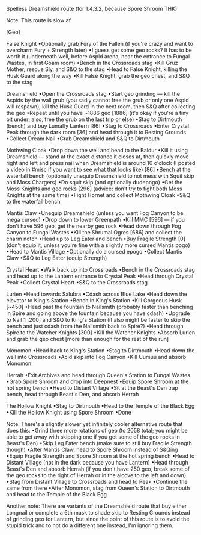 Spelless Dreamshield route (for 1.4.3.2, because Spore Shroom THK)

Note: This route is slow af

[Geo]


False Knight
•Optionally grab Fury of the Fallen (if you're crazy and want to overcharm Fury + Strength later)
•I guess get some geo rocks? It has to be worth it (underneath well, before Aspid arena, near the entrance to Fungal Wastes, in first Goam room)
•Bench in the Crossroads stag
•Kill Gruz Mother, rescue Sly, and S&Q to the stag
•Head to False Knight, killing the Husk Guard along the way
•Kill False Knight, grab the geo chest, and S&Q to the stag

Dreamshield
•Open the Crossroads stag
•Start geo grinding — kill the Aspids by the wall grub (you sadly cannot free the grub or only one Aspid will respawn), kill the Husk Guard in the next room, then S&Q after collecting the geo
•Repeat until you have ~1886 geo [1886] (it's okay if you're a tiny bit under; also, free the grub on the last trip or else)
•Stag to Dirtmouth (bench) and buy Lumafly Lantern [86]
•Stag to Crossroads
•Enter Crystal Peak through the dark room [36] and head through it to Resting Grounds
•Collect Dream Nail
•Grab Dreamshield and S&Q to Dirtmouth

Mothwing Cloak
•Drop down the well and head to the Baldur
•Kill it using Dreamshield — stand at the exact distance it closes at, then quickly move right and left and press nail when Dreamshield is around 10 o'clock (I posted a video in #misc if you want to see what that looks like) [86]
•Bench at the waterfall bench (optionally unequip Dreamshield to not mess with Squit skip and Moss Chargers)
•Do squit skip (and optionally dudepogo)
•Get the Moss Knights and geo rocks [296] (advice: don't try to fight both Moss Knights at the same time)
•Fight Hornet and collect Mothwing Cloak
•S&Q to the waterfall bench

Mantis Claw
•Unequip Dreamshield (unless you want Fog Canyon to be mega cursed)
•Drop down to lower Greenpath
•Kill MMC [596] — if you don't have 596 geo, get the nearby geo rock
•Head down through Fog Canyon to Fungal Wastes
•Kill the Shrumal Ogres [686] and collect the charm notch
•Head up to Leg Eater and bench
•Buy Fragile Strength [0] (don't equip it, unless you're fine with a slightly more cursed Mantis pogo)
•Head to Mantis Village
•Optionally do a cursed epogo
•Collect Mantis Claw
•S&Q to Leg Eater (equip Strength)

Crystal Heart
•Walk back up into Crossroads
•Bench in the Crossroads stag and head up to the Lantern entrance to Crystal Peak
•Head through Crystal Peak
•Collect Crystal Heart
•S&Q to the Crossroads stag

Lurien
•Head towards Salubra
•Cdash across Blue Lake
•Head down the elevator to King's Station
•Bench in King's Station
•Kill Gorgeous Husk [~450]
•Head past the fountain to Nailsmith (probably faster than benching in Spire and going above the fountain because you have cdash)
•Upgrade to Nail 1 [200] and S&Q to King's Station (it also might be faster to skip the bench and just cdash from the Nailsmith back to Spire?)
•Head through Spire to the Watcher Knights [300]
•Kill the Watcher Knights
•Absorb Lurien and grab the geo chest [more than enough for the rest of the run]

Monomon
•Head back to King's Station
•Stag to Dirtmouth
•Head down the well into Crossroads
•Acid skip into Fog Canyon
•Kill Uumuu and absorb Monomon

Herrah
•Exit Archives and head through Queen's Station to Fungal Wastes
•Grab Spore Shroom and drop into Deepnest
•Equip Spore Shroom at the hot spring bench
•Head to Distant Village
•Sit at the Beast's Den trap bench, head through Beast's Den, and absorb Herrah

The Hollow Knight
•Stag to Dirtmouth
•Head to the Temple of the Black Egg
•Kill the Hollow Knight using Spore Shroom
•Done


Note: There's a slightly slower yet infinitely cooler alternative route that does this:
•Grind three more rotations of geo (to 2058 total; you might be able to get away with skipping one if you get some of the geo rocks in Beast's Den)
•Skip Leg Eater bench (make sure to still buy Fragile Strength though)
•After Mantis Claw, head to Spore Shroom instead of S&Qing
•Equip Fragile Strength and Spore Shroom at the hot spring bench
•Head to Distant Village (not in the dark because you have Lantern)
•Head through Beast's Den and absorb Herrah (if you don't have 250 geo, break some of the geo rocks to the right of Herrah or in the alcove to the left and down)
•Stag from Distant Village to Crossroads and head to Peak
•Continue the same from there
•After Monomon, stag from Queen's Station to Dirtmouth and head to the Temple of the Black Egg

Another note: There are variants of the Dreamshield route that buy either Longnail or complete a 6th mask to shade skip to Resting Grounds instead of grinding geo for Lantern, but since the point of this route is to avoid the stupid trick and to not do a different one instead, I'm ignoring them.